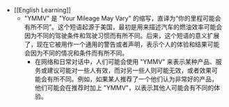 - [[English Learning]]
	- "YMMV" 是 "Your Mileage May Vary" 的缩写，直译为“你的里程可能会有所不同”。这个短语起源于美国，最初是用来描述汽车的燃油效率可能会因为不同的驾驶条件和驾驶习惯而有所不同。后来，这个短语的意义扩展了，现在它被用作一个通用的警告或者声明，表示个人的体验和结果可能会因为不同的情况和条件而有所不同。
		- 在网络和日常对话中，人们可能会使用 "YMMV" 来表示某种产品、服务或建议可能对一些人有效，而对另一些人则可能无效，或者效果可能会有所不同。例如，如果某人推荐了一个他们认为非常好的产品，他们可能会在推荐时加上 "YMMV"，以表示其他人可能会有不同的体验。